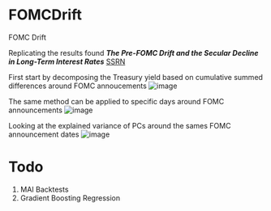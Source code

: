 # FOMCDrift
FOMC Drift

Replicating the results found ***The Pre-FOMC Drift and the Secular Decline in Long-Term Interest Rates*** [SSRN](https://papers.ssrn.com/sol3/papers.cfm?abstract_id=4764451)

First start by decomposing the Treasury yield based on cumulative summed differences around FOMC annoucements
![image](https://github.com/user-attachments/assets/ac918835-3958-4565-a502-84d852450527)

The same method can be applied to specific days around FOMC announcements
![image](https://github.com/user-attachments/assets/33eac5fe-0af0-406b-bf2f-bf08a129e9c9)

Looking at the explained variance of PCs around the sames FOMC announcement dates
![image](https://github.com/user-attachments/assets/028fb67f-1614-41fb-9d60-b6f9c85afacd)

# Todo
1. MAI Backtests
2. Gradient Boosting Regression
